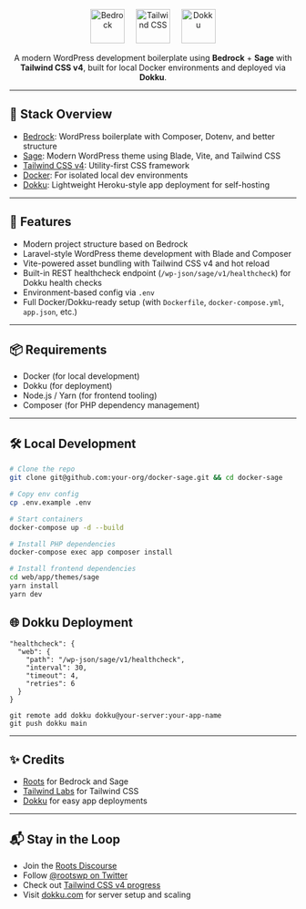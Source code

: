 <p align="center">
  <img src="https://cdn.roots.io/app/uploads/logo-bedrock.svg" alt="Bedrock" height="60" />
  &nbsp;&nbsp;&nbsp;
  <img src="https://tailwindcss.com/favicons/apple-touch-icon.png" alt="Tailwind CSS" height="60" />
  &nbsp;&nbsp;&nbsp;
  <img src="https://dokku.com/images/mark.svg" alt="Dokku" height="60" />
</p>

<p align="center">
  A modern WordPress development boilerplate using <strong>Bedrock</strong> + <strong>Sage</strong> with <strong>Tailwind CSS v4</strong>, built for local Docker environments and deployed via <strong>Dokku</strong>.
</p>

---

## 🚀 Stack Overview

- [Bedrock](https://roots.io/bedrock/): WordPress boilerplate with Composer, Dotenv, and better structure
- [Sage](https://roots.io/sage/): Modern WordPress theme using Blade, Vite, and Tailwind CSS
- [Tailwind CSS v4](https://tailwindcss.com): Utility-first CSS framework
- [Docker](https://www.docker.com): For isolated local dev environments
- [Dokku](https://dokku.com): Lightweight Heroku-style app deployment for self-hosting

---

## 📁 Features

- Modern project structure based on Bedrock
- Laravel-style WordPress theme development with Blade and Composer
- Vite-powered asset bundling with Tailwind CSS v4 and hot reload
- Built-in REST healthcheck endpoint (`/wp-json/sage/v1/healthcheck`) for Dokku health checks
- Environment-based config via `.env`
- Full Docker/Dokku-ready setup (with `Dockerfile`, `docker-compose.yml`, `app.json`, etc.)

---

## 📦 Requirements

- Docker (for local development)
- Dokku (for deployment)
- Node.js / Yarn (for frontend tooling)
- Composer (for PHP dependency management)

---

## 🛠 Local Development

```bash
# Clone the repo
git clone git@github.com:your-org/docker-sage.git && cd docker-sage

# Copy env config
cp .env.example .env

# Start containers
docker-compose up -d --build

# Install PHP dependencies
docker-compose exec app composer install

# Install frontend dependencies
cd web/app/themes/sage
yarn install
yarn dev
```

## 🌐 Dokku Deployment

```
"healthcheck": {
  "web": {
    "path": "/wp-json/sage/v1/healthcheck",
    "interval": 30,
    "timeout": 4,
    "retries": 6
  }
}
```

```
git remote add dokku dokku@your-server:your-app-name
git push dokku main
```

---

## ✨ Credits

- [Roots](https://roots.io) for Bedrock and Sage  
- [Tailwind Labs](https://tailwindcss.com) for Tailwind CSS  
- [Dokku](https://dokku.com) for easy app deployments

---

## 📬 Stay in the Loop

- Join the [Roots Discourse](https://discourse.roots.io/)
- Follow [@rootswp on Twitter](https://twitter.com/rootswp)
- Check out [Tailwind CSS v4 progress](https://github.com/tailwindlabs/tailwindcss/releases)
- Visit [dokku.com](https://dokku.com) for server setup and scaling
